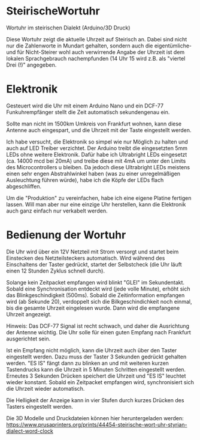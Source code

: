 # SteirischeWortuhr
Wortuhr im steirischen Dialekt (Arduino/3D Druck)

Diese Wortuhr zeigt die aktuelle Uhrzeit auf Steirisch an. Dabei sind nicht nur die Zahlenworte in Mundart gehalten, sondern auch die eigentümliche- und für Nicht-Steirer wohl auch verwirrende Angabe der Uhrzeit ist dem lokalen Sprachgebrauch nachempfunden (14 Uhr 15 wird z.B. als "viertel Drei (!)" angegeben.

# Elektronik
Gesteuert wird die Uhr mit einem Arduino Nano und ein DCF-77 Funkuhrempfänger stellt die Zeit automatisch sekundengenau ein.

Sollte man nicht im 1500km Umkreis von Frankfurt wohnen, kann diese Antenne auch eingespart, und die Uhrzeit mit der Taste eingestellt werden.

Ich habe versucht, die Elektronik so simpel wie nur Möglich zu halten und auch auf LED Treiber verzichtet. Der Arduino treibt die eingesetzten 5mm LEDs ohne weitere Elektronik. Dafür habe ich Ultrabright LEDs eingesetzt (ca. 14000 mcd bei 20mA) und treibe diese mit 4mA um unter den Limits des Microcontrollers u bleiben. Da jedoch diese Ultrabright LEDs meistens einen sehr engen Abstrahlwinkel haben (was zu einer unregelmäßigen Ausleuchtung führen würde), habe ich die Köpfe der LEDs flach abgeschliffen.

Um die "Produktion" zu vereinfachen, habe ich eine eigene Platine fertigen lassen. Will man aber nur eine einzige Uhr herstellen, kann die Elektronik auch ganz einfach nur verkabelt werden.

# Bedienung der Wortuhr
Die Uhr wird über ein 12V Netzteil mit Strom versorgt und startet beim Einstecken des Netzteilsteckers automatisch. Wird während des Einschaltens der Taster gedrückt, startet der Selbstcheck (die Uhr läuft einen 12 Stunden Zyklus schnell durch).

Solange kein Zeitpacket empfangen wird blinkt "GLEI" im Sekundentakt. Sobald eine Synchronisation entdeckt wird (jede volle Minute), erhöht sich das Blinkgeschindigkeit (500ms). Sobald die Zeitinformation empfangen wird (ab Sekunde 20), verdoppelt sich die Bilkgeschindichkeit noch einmal, bis die gesamte Uhrzeit eingelesen wurde. Dann wird die empfangene Uhrzeit angezeigt.

Hinweis: Das DCF-77 Signal ist recht schwach, und daher die Ausrichtung der Antenne wichtig. Die Uhr solle für einen guten Empfang nach Frankfurt ausgerichtet sein.

Ist ein Empfang nicht möglich, kann die Uhrzeit auch über den Taster eingestellt werden. Dazu muss der Taster 3 Sekunden gedrückt gehalten werden. "ES IS" fängt dann zu blinken an und mit weiteren kurzen Tastendrucks kann die Uhrzeit in 5 Minuten Schritten eingestellt werden. Erneutes 3 Sekunden Drücken speichert die Uhrzeit und "ES IS" leuchtet wieder konstant.
Sobald ein Zeitpacket empfangen wird, synchronisiert sich die Uhrzeit wieder automatisch.

Die Helligkeit der Anzeige kann in vier Stufen durch kurzes Drücken des Tasters eingestellt werden.


Die 3D Modelle und Druckdateien können hier heruntergeladen werden:
https://www.prusaprinters.org/prints/44454-steirische-wort-uhr-styrian-dialect-word-clock

